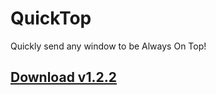 # QuickTop
Quickly send any window to be Always On Top!

## [Download v1.2.2](https://www.dropbox.com/s/knws3frqisfmle5/QuickTop%20v1.2.2.exe?dl=1)
